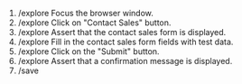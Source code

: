 1. /explore Focus the browser window.
2. /explore Click on "Contact Sales" button.
3. /explore Assert that the contact sales form is displayed.
4. /explore Fill in the contact sales form fields with test data.
5. /explore Click on the "Submit" button.
6. /explore Assert that a confirmation message is displayed.
7. /save